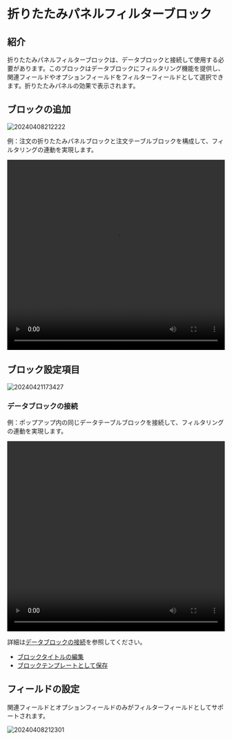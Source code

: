 # 折りたたみパネルフィルターブロック

## 紹介

折りたたみパネルフィルターブロックは、データブロックと接続して使用する必要があります。このブロックはデータブロックにフィルタリング機能を提供し、関連フィールドやオプションフィールドをフィルターフィールドとして選択できます。折りたたみパネルの効果で表示されます。

## ブロックの追加

![20240408212222](https://static-docs.nocobase.com/20240408212222.png)

例：注文の折りたたみパネルブロックと注文テーブルブロックを構成して、フィルタリングの連動を実現します。

<video width="100%" height="440" controls>
    <source src="https://static-docs.nocobase.com/20240408212817.mp4" type="video/mp4">
</video>

## ブロック設定項目

![20240421173427](https://static-docs.nocobase.com/20240421173427.png)

### データブロックの接続

例：ポップアップ内の同じデータテーブルブロックを接続して、フィルタリングの連動を実現します。

<video width="100%" height="440" controls>
    <source src="https://static-docs.nocobase.com/20240408214743.mp4" type="video/mp4">
</video>

詳細は[データブロックの接続](/handbook/ui/blocks/block-settings/connect-block)を参照してください。

- [ブロックタイトルの編集](/handbook/ui/blocks/block-settings/block-title)
- [ブロックテンプレートとして保存](/handbook/ui/blocks/block-settings/block-template)

## フィールドの設定

関連フィールドとオプションフィールドのみがフィルターフィールドとしてサポートされます。

![20240408212301](https://static-docs.nocobase.com/20240408212301.png)

